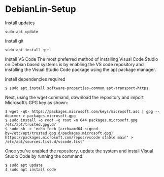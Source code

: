 # DebianLin-Setup

Install updates
```
sudo apt update
```

Install git
```
sudo apt install git
```

Install VS Code
The most preferred method of installing Visual Code Studio on Debian based systems is by enabling the VS code repository and installing the Visual Studio Code package using the apt package manager.


install dependencies required 
```
$ sudo apt install software-properties-common apt-transport-https
```
Next, using the wget command, download the repository and import Microsoft’s GPG key as shown:
```
$ wget -qO- https://packages.microsoft.com/keys/microsoft.asc | gpg --dearmor > packages.microsoft.gpg
$ sudo install -o root -g root -m 644 packages.microsoft.gpg /etc/apt/trusted.gpg.d/
$ sudo sh -c 'echo "deb [arch=amd64 signed-by=/etc/apt/trusted.gpg.d/packages.microsoft.gpg] https://packages.microsoft.com/repos/vscode stable main" > /etc/apt/sources.list.d/vscode.list'
```
Once you’ve enabled the repository, update the system and install Visual Studio Code by running the command:

```
$ sudo apt update
$ sudo apt install code
```
